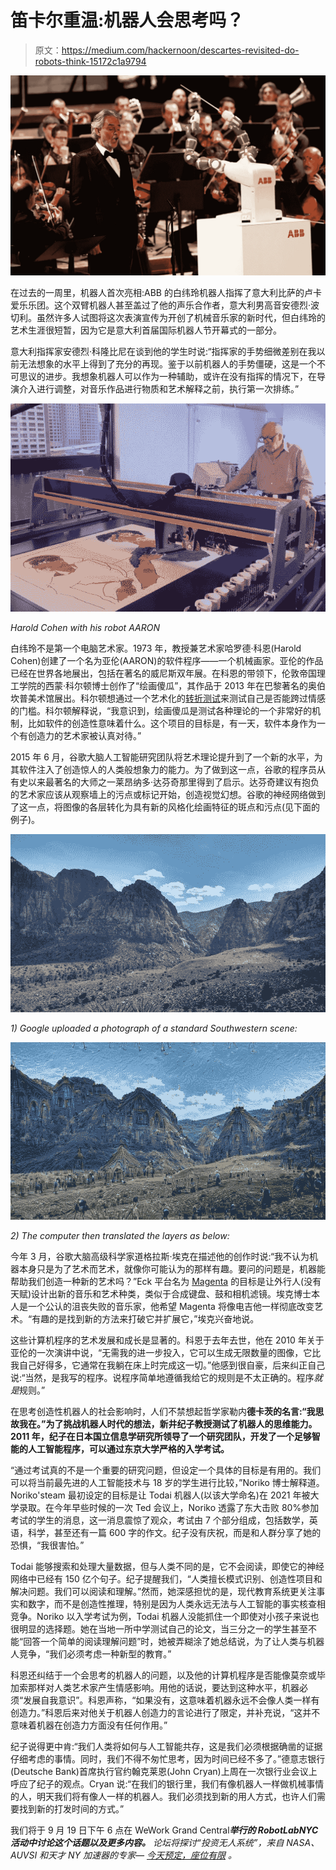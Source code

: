 # 笛卡尔重温:机器人会思考吗？

> 原文：<https://medium.com/hackernoon/descartes-revisited-do-robots-think-15172c1a9794>

![](img/5fadcbb7ca57846a2ac9c7bc3244b80c.png)

在过去的一周里，机器人首次亮相:ABB 的白纬玲机器人指挥了意大利比萨的卢卡爱乐乐团。这个双臂机器人甚至盖过了他的声乐合作者，意大利男高音安德烈·波切利。虽然许多人试图将这次表演宣传为开创了机械音乐家的新时代，但白纬玲的艺术生涯很短暂，因为它是意大利首届国际机器人节开幕式的一部分。

意大利指挥家安德烈·科隆比尼在谈到他的学生时说:“指挥家的手势细微差别在我以前无法想象的水平上得到了充分的再现。鉴于以前机器人的手势僵硬，这是一个不可思议的进步。我想象机器人可以作为一种辅助，或许在没有指挥的情况下，在导演介入进行调整，对音乐作品进行物质和艺术解释之前，执行第一次排练。”

![](img/67cf9f7d329cb63729dac8839fcd17a0.png)

*Harold Cohen with his robot AARON*

白纬玲不是第一个电脑艺术家。1973 年，教授兼艺术家哈罗德·科恩(Harold Cohen)创建了一个名为亚伦(AARON)的软件程序——一个机械画家。亚伦的作品已经在世界各地展出，包括在著名的威尼斯双年展。在科恩的带领下，伦敦帝国理工学院的西蒙·科尔顿博士创作了“绘画傻瓜”，其作品于 2013 年在巴黎著名的奥伯坎普美术馆展出。科尔顿想通过一个艺术化的[转折测试](http://robotrabbi.com/2017/08/23/fintech/)来测试自己是否能跨过情感的门槛。科尔顿解释说，“我意识到，绘画傻瓜是测试各种理论的一个非常好的机制，比如软件的创造性意味着什么。这个项目的目标是，有一天，软件本身作为一个有创造力的艺术家被认真对待。”

2015 年 6 月，谷歌大脑人工智能研究团队将艺术理论提升到了一个新的水平，为其软件注入了创造惊人的人类般想象力的能力。为了做到这一点，谷歌的程序员从有史以来最著名的大师之一莱昂纳多·达芬奇那里得到了启示。达芬奇建议有抱负的艺术家应该从观察墙上的污点或标记开始，创造视觉幻想。谷歌的神经网络做到了这一点，将图像的各层转化为具有新的风格化绘画特征的斑点和污点(见下面的例子)。

![](img/b8088b53a0dedef4cdbdd36f6393de81.png)

*1) Google uploaded a photograph of a standard Southwestern scene:*

![](img/9b9669e1cc048cb659b18ff4266009fd.png)

*2) The computer then translated the layers as below:*

今年 3 月，谷歌大脑高级科学家道格拉斯·埃克在描述他的创作时说:“我不认为机器本身只是为了艺术而艺术，就像你可能认为的那样有趣。要问的问题是，机器能帮助我们创造一种新的艺术吗？”Eck 平台名为 [Magenta](https://magenta.tensorflow.org/) 的目标是让外行人(没有天赋)设计出新的音乐和艺术种类，类似于合成键盘、鼓和相机滤镜。埃克博士本人是一个公认的沮丧失败的音乐家，他希望 Magenta 将像电吉他一样彻底改变艺术。“有趣的是找到新的方法来打破它并扩展它，”埃克兴奋地说。

这些计算机程序的艺术发展和成长是显著的。科恩于去年去世，他在 2010 年关于亚伦的一次演讲中说，“无需我的进一步投入，它可以生成无限数量的图像，它比我自己好得多，它通常在我躺在床上时完成这一切。”他感到很自豪，后来纠正自己说:“当然，是我写的程序。说程序简单地遵循我给它的规则是不太正确的。程序*就是*规则。”

在思考创造性机器人的社会影响时，人们不禁想起哲学家勒内**德卡茨的名言:“我思故我在。”为了挑战机器人时代的想法，新井纪子教授测试了机器人的思维能力。2011 年，纪子在日本国立信息学研究所领导了一个研究团队，开发了一个足够智能的人工智能程序，可以通过东京大学严格的入学考试。**

“通过考试真的不是一个重要的研究问题，但设定一个具体的目标是有用的。我们可以将当前最先进的人工智能技术与 18 岁的学生进行比较，”Noriko 博士解释道。Noriko'steam 最初设定的目标是让 Todai 机器人(以该大学命名)在 2021 年被大学录取。在今年早些时候的一次 Ted 会议上，Noriko 透露了东大击败 80%参加考试的学生的消息，这一消息震惊了观众，考试由 7 个部分组成，包括数学，英语，科学，甚至还有一篇 600 字的作文。纪子没有庆祝，而是和人群分享了她的恐惧，“我很害怕。”

Todai 能够搜索和处理大量数据，但与人类不同的是，它不会阅读，即使它的神经网络中已经有 150 亿个句子。纪子提醒我们，“人类擅长模式识别、创造性项目和解决问题。我们可以阅读和理解。”然而，她深感担忧的是，现代教育系统更关注事实和数字，而不是创造性推理，特别是因为人类永远无法与人工智能的事实核查相竞争。Noriko 以入学考试为例，Todai 机器人没能抓住一个即使对小孩子来说也很明显的选择题。她在当地一所中学测试自己的论文，当三分之一的学生甚至不能“回答一个简单的阅读理解问题”时，她被弄糊涂了她总结说，为了让人类与机器人竞争，“我们必须考虑一种新型的教育。”

科恩还纠结于一个会思考的机器人的问题，以及他的计算机程序是否能像莫奈或毕加索那样对人类艺术家产生情感影响。用他的话说，要达到这种水平，机器必须“发展自我意识”。科恩声称，“如果没有，这意味着机器永远不会像人类一样有创造力。”科恩后来对他关于机器人创造力的言论进行了限定，并补充说，“这并不意味着机器在创造力方面没有任何作用。”

纪子说得更中肯:“我们人类将如何与人工智能共存，这是我们必须根据确凿的证据仔细考虑的事情。同时，我们不得不匆忙思考，因为时间已经不多了。”德意志银行(Deutsche Bank)首席执行官约翰克莱恩(John Cryan)上周在一次银行业会议上呼应了纪子的观点。Cryan 说:“在我们的银行里，我们有像机器人一样做机械事情的人，明天我们将有像人一样的机器人。我们必须找到新的用人方式，也许人们需要找到新的打发时间的方式。”

我们将于 9 月 19 日下午 6 点在 WeWork Grand Central***举行的 RobotLabNYC 活动中讨论这个话题以及更多内容。*** *论坛将探讨“投资无人系统”，来自 NASA、AUVSI 和天才 NY 加速器的专家—* [*今天预定，座位有限*](https://www.meetup.com/RobotLab/events/241332118/) *。*